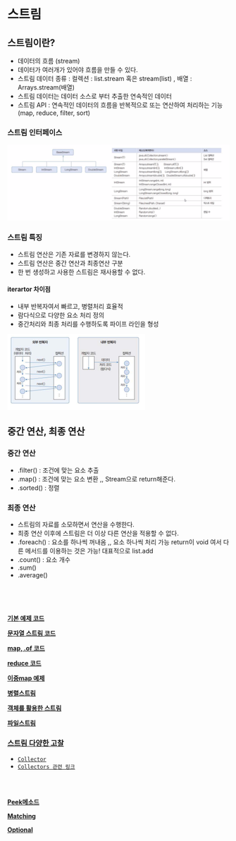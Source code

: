 # 스트림

## 스트림이란?
- 데이터의 흐름 (stream)
- 데이터가 여러개가 있어야 흐름을 만들 수 있다.
- 스트림 데이터 종류 : 컬렉션 : list.stream 혹은 stream(list) , 배열 : Arrays.stream(배열)
- 스트림 데이터는 데이터 소스로 부터 추출한 연속적인 데이터
- 스트림 API : 연속적인 데이터의 흐름을 반복적으로 또는 연산하여 처리하는 기능 (map, reduce, filter, sort)

### 스트림 인터페이스
![stream01.png](..%2F..%2F..%2Fpicture%2Fstream01.png)

### 스트림 특징
- 스트림 연산은 기존 자료를 변경하지 않는다.
- 스트림 연산은 중간 연산과 최종연산 구분
- 한 번 생성하고 사용한 스트림은 재사용할 수 없다.

#### iterartor 차이점
- 내부 반복자여서 빠르고, 병렬처리 효율적
- 람다식으로 다양한 요소 처리 정의
- 중간처리와 최종 처리를 수행하도록 파이프 라인을 형성

![iterartorvsStream.png](..%2F..%2F..%2Fpicture%2FiterartorvsStream.png)

## 중간 연산, 최종 연산
### 중간 연산
- .filter() : 조건에 맞는 요소 추출
- .map() : 조건에 맞는 요소 변환  ,, Stream으로 return해준다.
- .sorted() : 정렬
### 최종 연산
- 스트림의 자료를 소모하면서 연산을 수행한다.
- 최종 연산 이후에 스트림은 더 이상 다른 연산을 적용할 수 없다.
- .foreach() : 요소를 하나씩 꺼내옴  ,, 요소 하나씩 처리 가능 return이 void 여서 다른 메서드를 이용하는 것은 가능! 대표적으로 list.add
- .count() : 요소 개수
- .sum()
- .average() <br>
<br>
<br>
<br>


[**기본 예제 코드**](StreamEx01.java)

[**문자열 스트림 코드**](StreamEx04.java)

[**map, .of 코드**](StreamEx05.java)

[**reduce 코드**](StreamEx06.java)

[**이중map 예제**](StreamExFromLamda01.java)

[**병렬스트림**](StreamPack02%2FParallelStreamEx01.java)

[**객체를 활용한 스트림**](StreamPack02%2Fproduct%2FProductStreamEx.java)

[**파일스트림**](StreamFile.java)


### [**스트림 다양한 고찰**](StreamPack03%2FStudentMappingEx.java)
- [`Collector`](StreamPack03%2Fcollect%2FCollectorEx.java)
- [`Collectors 관련 링크`](https://www.daddyprogrammer.org/post/1163/java-collectors/)
<br>
<br>

[**Peek메소드**](StreamPack03%2FPeekForEachEx.java)

[**Matching**](StreamPack03%2FMatchingEx.java)

[**Optional**](StreamPack03%2FOnlineClass%2FOnlineClassMain.java)







